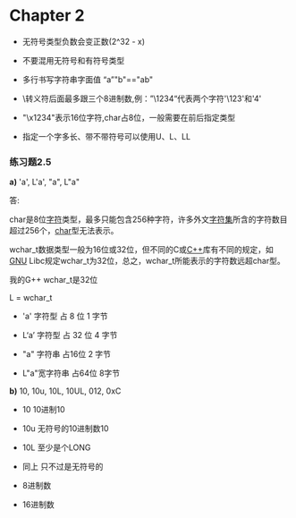 # Chapter 2

- 无符号类型负数会变正数(2^32 - x)

- 不要混用无符号和有符号类型

- 多行书写字符串字面值 “a”"b"=="ab"

- \转义符后面最多跟三个8进制数,例：”\1234“代表两个字符'\123'和'4'

- "\x1234"表示16位字符,char占8位，一般需要在前后指定类型

- 指定一个字多长、带不带符号可以使用U、L、LL

### 练习题2.5

**a)** 'a',  L'a', "a", L"a"

答: 

char是8位[字符](https://baike.baidu.com/item/%E5%AD%97%E7%AC%A6)类型，最多只能包含256种字符，许多外文[字符集](https://baike.baidu.com/item/%E5%AD%97%E7%AC%A6%E9%9B%86)所含的字符数目超过256个，[char](https://baike.baidu.com/item/char/5156054)型无法表示。

wchar_t数据类型一般为16位或32位，但不同的C或[C++](https://baike.baidu.com/item/C%2B%2B/99272)库有不同的规定，如[GNU](https://baike.baidu.com/item/GNU/671972) Libc规定wchar_t为32位，总之，wchar_t所能表示的字符数远超char型。

我的G++ wchar_t是32位

L = wchar_t 

- 'a' 字符型 占 8 位 1 字节

- L‘a’ 字符型 占 32 位 4 字节

- "a" 字符串  占16位  2 字节

- L"a"宽字符串 占64位 8字节

**b)** 10, 10u, 10L, 10UL, 012, 0xC

- 10 10进制10

- 10u 无符号的10进制数10

- 10L 至少是个LONG

- 同上 只不过是无符号的

- 8进制数

- 16进制数
